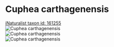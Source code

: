 
Cuphea carthagenensis
=====================
  
[iNaturalist taxon id: 161255](https://www.inaturalist.org/taxa/161255)  
![Cuphea carthagenensis](https://inaturalist-open-data.s3.amazonaws.com/photos/176499187/medium.jpeg)  
![Cuphea carthagenensis](https://inaturalist-open-data.s3.amazonaws.com/photos/176499198/medium.jpeg)  
![Cuphea carthagenensis](https://inaturalist-open-data.s3.amazonaws.com/photos/176499215/medium.jpeg)
